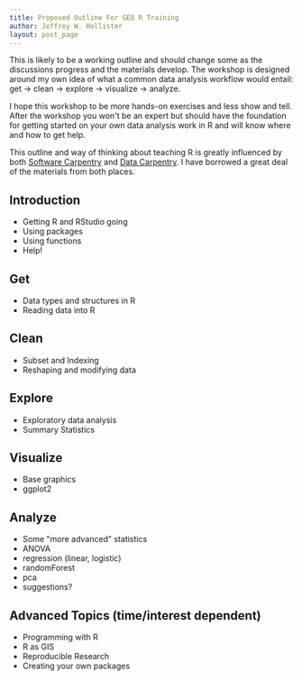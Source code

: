 ```yaml
---
title: Proposed Outline For GED R Training
author: Jeffrey W. Hollister
layout: post_page
---
```


This is likely to be a working outline and should change some as the discussions progress and the materials develop.  The workshop is designed around my own idea of what a common data analysis workflow would entail: get -> clean -> explore -> visualize -> analyze.  

I hope this workshop to be more hands-on exercises and less show and tell.  After the workshop you won't be an expert but should have the foundation for getting started on your own data analysis work in R and will know where and how to get help. 

This outline and way of thinking about teaching R is greatly influenced by both [Software Carpentry](software-carpentry.org) and [Data Carpentry](http://datacarpentry.org/).  I have borrowed a great deal of the materials from both places.

## Introduction
 - Getting R and RStudio going
 - Using packages
 - Using functions
 - Help!

## Get
 - Data types and structures in R
 - Reading data into R

## Clean
 - Subset and Indexing
 - Reshaping and modifying data

## Explore
 - Exploratory data analysis
 - Summary Statistics

## Visualize
 - Base graphics
 - ggplot2

## Analyze
 - Some "more advanced" statistics
 - ANOVA
 - regression (linear, logistic)
 - randomForest
 - pca
 - suggestions?

## Advanced Topics (time/interest dependent)
 - Programming with R
 - R as GIS
 - Reproducible Research
 - Creating your own packages
 
